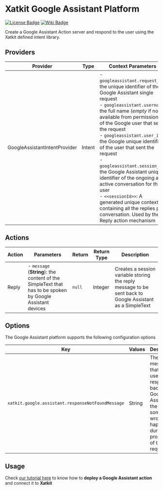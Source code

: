 Xatkit Google Assistant Platform
=====

[![License Badge](https://img.shields.io/badge/license-EPL%202.0-brightgreen.svg)](https://opensource.org/licenses/EPL-2.0)
[![Wiki Badge](https://img.shields.io/badge/doc-wiki-blue)](https://github.com/xatkit-bot-platform/xatkit-google-assistant-platform/blob/master/examples/GoogleBasicReply/README.md)

Create a Google Assistant Action server and respond to the user using the Xatkit defined intent library.

## Providers

| Provider                   | Type  | Context Parameters | Description                                                  |
| -------------------------- | ----- | ------------------ | ------------------------------------------------------------ |
| GoogleAssistantIntentProvider | Intent | - `googleassistant.request_id`: the unique identifier of the Google Assistant single request<br/> - `googleassistant.username`: the full name (*empty* if not available from permissions) of the Google user that sent the request<br/> - `googleassistant.user_id`: the Google unique identifier of the user that sent the request<br/> - `googleassistant.session_id`: the Google Assistant unique identifier of the ongoing and active conversation for the user<br/> - `<<sessionId>>`: A generated unique context containing all the replies per conversation. Used by the Reply action mechanism| Receive messages from Google Assistant requests and translates them into Xatkit-compatible intents.|


## Actions

| Action  | Parameters | Return                                  | Return Type | Description                                     |
| ------- | ---------- | --------------------------------------- | ----------- | ----------------------------------------------- |
| Reply | - `message` (**String**): the content of the SimpleText that has to be spoken by Google Assistant devices | `null` | Integer | Creates a session variable storing the reply message to be sent back to Google Assistant as a SimpleText |

## Options

The Google Assistant platform supports the following configuration options

| Key                  | Values | Description                                                  | Constraint    |
| -------------------- | ------ | ------------------------------------------------------------ | ------------- |
| `xatkit.google.assistant.responseNotFoundMessage` | String | The message that Xatkit uses to respond back to Google Assistant in the case something wrong happens during the processing of the request  | **Optional** |

## Usage

Check [our tutorial here](https://github.com/xatkit-bot-platform/xatkit-google-assistant-platform/tree/master/examples/GoogleBasicReply#xatkit---google-assistant-platform) to know how to **deploy a Google Assistant action** and connect it to **Xatkit** 
